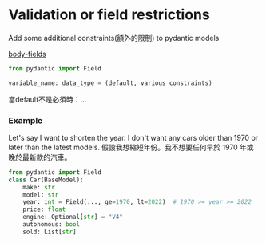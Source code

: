 # Validation or field restrictions

Add some additional constraints(額外的限制) to pydantic models

[body-fields](https://fastapi.tiangolo.com/tutorial/body-fields/)

```python
from pydantic import Field

variable_name: data_type = (default, various constraints)
```
當default不是必須時：...

### Example
Let's say I want to shorten the year. I don't want any cars older than 1970 or later than the latest models.
假設我想縮短年份。我不想要任何早於 1970 年或晚於最新款的汽車。

```python
from pydantic import Field
class Car(BaseModel):
    make: str
    model: str
    year: int = Field(..., ge=1970, lt=2022)  # 1970 >= year >= 2022
    price: float
    engine: Optional[str] = "V4"
    autonomous: bool
    sold: List[str]
```